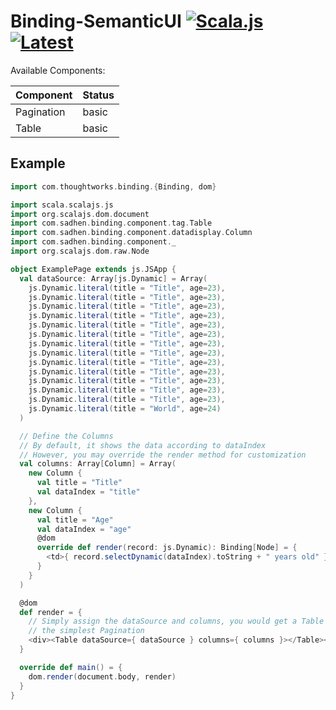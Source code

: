 # Binding-SemanticUI [![Scala.js](http://scala-js.org/assets/badges/scalajs-0.6.15.svg)](http://scala-js.org)[![Latest](https://index.scala-lang.org/sadhen/binding-semanticui/semantic-ui/latest.svg)](https://index.scala-lang.org/sadhen/binding-semanticui)

Available Components:

| Component | Status |
|-----------|--------|
| Pagination | basic |
| Table      | basic |

## Example
``` scala
import com.thoughtworks.binding.{Binding, dom}

import scala.scalajs.js
import org.scalajs.dom.document
import com.sadhen.binding.component.tag.Table
import com.sadhen.binding.component.datadisplay.Column
import com.sadhen.binding.component._
import org.scalajs.dom.raw.Node

object ExamplePage extends js.JSApp {
  val dataSource: Array[js.Dynamic] = Array(
    js.Dynamic.literal(title = "Title", age=23),
    js.Dynamic.literal(title = "Title", age=23),
    js.Dynamic.literal(title = "Title", age=23),
    js.Dynamic.literal(title = "Title", age=23),
    js.Dynamic.literal(title = "Title", age=23),
    js.Dynamic.literal(title = "Title", age=23),
    js.Dynamic.literal(title = "Title", age=23),
    js.Dynamic.literal(title = "Title", age=23),
    js.Dynamic.literal(title = "Title", age=23),
    js.Dynamic.literal(title = "Title", age=23),
    js.Dynamic.literal(title = "Title", age=23),
    js.Dynamic.literal(title = "Title", age=23),
    js.Dynamic.literal(title = "Title", age=23),
    js.Dynamic.literal(title = "World", age=24)
  )

  // Define the Columns
  // By default, it shows the data according to dataIndex
  // However, you may override the render method for customization
  val columns: Array[Column] = Array(
    new Column {
      val title = "Title"
      val dataIndex = "title"
    },
    new Column {
      val title = "Age"
      val dataIndex = "age"
      @dom
      override def render(record: js.Dynamic): Binding[Node] = {
        <td>{ record.selectDynamic(dataIndex).toString + " years old" }</td>
      }
    }
  )

  @dom
  def render = {
    // Simply assign the dataSource and columns, you would get a Table with
    // the simplest Pagination
    <div><Table dataSource={ dataSource } columns={ columns }></Table></div>
  }

  override def main() = {
    dom.render(document.body, render)
  }
}
```
